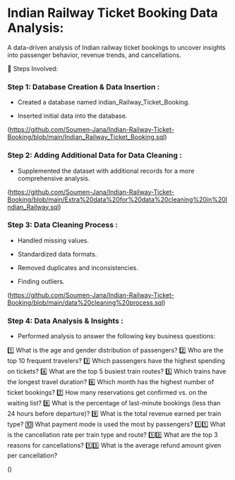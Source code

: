   # Indian Railway Ticket Booking Data Analysis:
A data-driven analysis of Indian railway ticket bookings to uncover insights into passenger behavior, revenue trends, and cancellations.

📂 Steps Involved:
### Step 1: Database Creation & Data Insertion :

* Created a database named indian_Railway_Ticket_Booking.

* Inserted initial data into the database.
  
(https://github.com/Soumen-Jana/Indian-Railway-Ticket-Booking/blob/main/Indian_Railway_Ticket_Booking.sql)
### Step 2: Adding Additional Data for Data Cleaning :

* Supplemented the dataset with additional records for a more comprehensive analysis.
  
 (https://github.com/Soumen-Jana/Indian-Railway-Ticket-Booking/blob/main/Extra%20data%20for%20data%20cleaning%20in%20Indian_Railway.sql)

### Step 3: Data Cleaning Process :

* Handled missing values.

* Standardized data formats.

* Removed duplicates and inconsistencies.

* Finding outliers.
  
(https://github.com/Soumen-Jana/Indian-Railway-Ticket-Booking/blob/main/data%20cleaning%20process.sql)

### Step 4: Data Analysis & Insights :

* Performed analysis to answer the following key business questions:

1️⃣ What is the age and gender distribution of passengers?
2️⃣ Who are the top 10 frequent travelers?
3️⃣ Which passengers have the highest spending on tickets?
4️⃣ What are the top 5 busiest train routes?
5️⃣ Which trains have the longest travel duration?
6️⃣ Which month has the highest number of ticket bookings?
7️⃣ How many reservations get confirmed vs. on the waiting list?
8️⃣ What is the percentage of last-minute bookings (less than 24 hours before departure)?
9️⃣ What is the total revenue earned per train type?
🔟 What payment mode is used the most by passengers?
1️⃣1️⃣ What is the cancellation rate per train type and route?
1️⃣2️⃣ What are the top 3 reasons for cancellations?
1️⃣3️⃣ What is the average refund amount given per cancellation?

()

